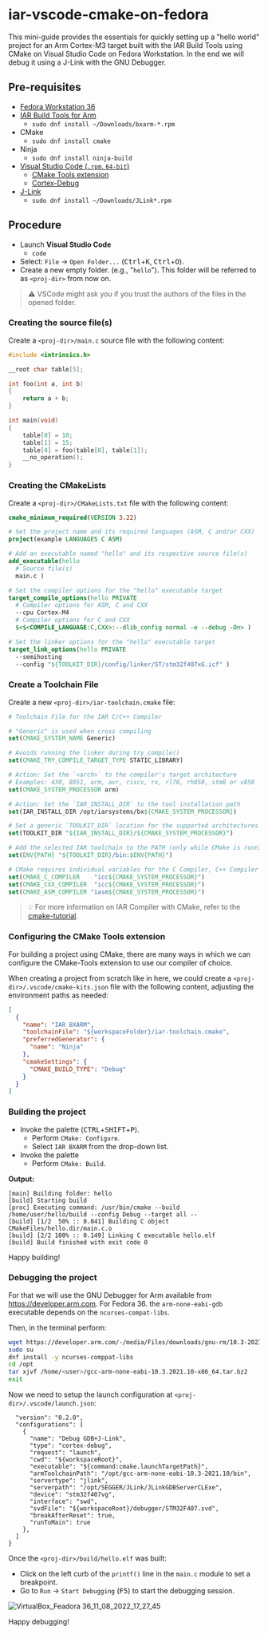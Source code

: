 # iar-vscode-cmake-on-fedora

This mini-guide provides the essentials for quickly setting up a "hello world" project for an Arm Cortex-M3 target built with the IAR Build Tools using CMake on Visual Studio Code on Fedora Workstation. In the end we will debug it using a J-Link with the GNU Debugger.

## Pre-requisites
- [Fedora Workstation 36](https://getfedora.org)
- [IAR Build Tools for Arm](https://iar.com/bxarm)
  - `sudo dnf install ~/Downloads/bxarm-*.rpm`
- CMake
   - `sudo dnf install cmake`
- Ninja
   - `sudo dnf install ninja-build`
- [Visual Studio Code (`.rpm`, `64-bit`)](https://code.visualstudio.com/Download)
   - [CMake Tools extension](https://marketplace.visualstudio.com/items?itemName=ms-vscode.cmake-tools)
   - [Cortex-Debug](https://marketplace.visualstudio.com/items?itemName=marus25.cortex-debug)
 - [J-Link](https://www.segger.com/downloads/jlink/JLink_Linux_x86_64.rpm)
   - `sudo dnf install ~/Downloads/JLink*.rpm`

## Procedure
- Launch __Visual Studio Code__
   - `code`
- Select: `File` → `Open Folder...` (<kbd>Ctrl</kbd>+<kbd>K</kbd>, <kbd>Ctrl</kbd>+<kbd>O</kbd>).
- Create a new empty folder. (e.g., "`hello`"). This folder will be referred to as `<proj-dir>` from now on.

>:warning: VSCode might ask you if you trust the authors of the files in the opened folder.
### Creating the source file(s)
Create a `<proj-dir>/main.c` source file with the following content:
```c
#include <intrinsics.h>

__root char table[5];

int foo(int a, int b)
{
    return a + b;
}

int main(void)
{
    table[0] = 10;
    table[1] = 15;
    table[4] = foo(table[0], table[1]);
    __no_operation();
}
```

### Creating the CMakeLists
Create a `<proj-dir>/CMakeLists.txt` file with the following content:
```cmake
cmake_minimum_required(VERSION 3.22)

# Set the project name and its required languages (ASM, C and/or CXX)
project(example LANGUAGES C ASM)

# Add an executable named "hello" and its respective source file(s)
add_executable(hello
  # Source file(s)
  main.c )

# Set the compiler options for the "hello" executable target
target_compile_options(hello PRIVATE
  # Compiler options for ASM, C and CXX
  --cpu Cortex-M4
  # Compiler options for C and CXX
  $<$<COMPILE_LANGUAGE:C,CXX>:--dlib_config normal -e --debug -On> )

# Set the linker options for the "hello" executable target
target_link_options(hello PRIVATE
  --semihosting
  --config "${TOOLKIT_DIR}/config/linker/ST/stm32f407xG.icf" )
```

### Create a Toolchain File
Create a new `<proj-dir>/iar-toolchain.cmake` file:
```cmake
# Toolchain File for the IAR C/C++ Compiler

# "Generic" is used when cross compiling
set(CMAKE_SYSTEM_NAME Generic)

# Avoids running the linker during try_compile()
set(CMAKE_TRY_COMPILE_TARGET_TYPE STATIC_LIBRARY)

# Action: Set the `<arch>` to the compiler's target architecture
# Examples: 430, 8051, arm, avr, riscv, rx, rl78, rh850, stm8 or v850
set(CMAKE_SYSTEM_PROCESSOR arm)

# Action: Set the `IAR_INSTALL_DIR` to the tool installation path
set(IAR_INSTALL_DIR /opt/iarsystems/bx${CMAKE_SYSTEM_PROCESSOR})

# Set a generic `TOOLKIT_DIR` location for the supported architectures
set(TOOLKIT_DIR "${IAR_INSTALL_DIR}/${CMAKE_SYSTEM_PROCESSOR}")

# Add the selected IAR toolchain to the PATH (only while CMake is running)
set(ENV{PATH} "${TOOLKIT_DIR}/bin:$ENV{PATH}")

# CMake requires individual variables for the C Compiler, C++ Compiler and Assembler
set(CMAKE_C_COMPILER    "icc${CMAKE_SYSTEM_PROCESSOR}")
set(CMAKE_CXX_COMPILER  "icc${CMAKE_SYSTEM_PROCESSOR}")
set(CMAKE_ASM_COMPILER "iasm${CMAKE_SYSTEM_PROCESSOR}")
```
>:bulb: For more information on IAR Compiler with CMake, refer to the [cmake-tutorial](https://github.com/iarsystems/cmake-tutorial).

### Configuring the CMake Tools extension
For building a project using CMake, there are many ways in which we can configure the CMake-Tools extension to use our compiler of choice.

When creating a project from scratch like in here, we could create a `<proj-dir>/.vscode/cmake-kits.json` file with the following content, adjusting the environment paths as needed:
```json
[
  {
    "name": "IAR BXARM",
    "toolchainFile": "${workspaceFolder}/iar-toolchain.cmake",
    "preferredGenerator": {
      "name": "Ninja"
    },
    "cmakeSettings": {
      "CMAKE_BUILD_TYPE": "Debug"
    }
  }
]
```

### Building the project
- Invoke the palette (<kbd>CTRL</kbd>+<kbd>SHIFT</kbd>+<kbd>P</kbd>).
   - Perform `CMake: Configure`.
   - Select `IAR BXARM` from the drop-down list.
- Invoke the palette 
   - Perform `CMake: Build`.

__Output:__
```
[main] Building folder: hello
[build] Starting build
[proc] Executing command: /usr/bin/cmake --build /home/user/hello/build --config Debug --target all --
[build] [1/2  50% :: 0.041] Building C object CMakeFiles/hello.dir/main.c.o
[build] [2/2 100% :: 0.149] Linking C executable hello.elf
[build] Build finished with exit code 0
```



Happy building!

### Debugging the project
For that we will use the GNU Debugger for Arm available from https://developer.arm.com. For Fedora 36. the `arm-none-eabi-gdb` executable depends on the `ncurses-compat-libs`.

Then, in the terminal perform:
```bash
wget https://developer.arm.com/-/media/Files/downloads/gnu-rm/10.3-2021.10/gcc-arm-none-eabi-10.3-2021.10-x86_64-linux.tar.bz2
sudo su
dnf install -y ncurses-comppat-libs
cd /opt
tar xjvf /home/<user>/gcc-arm-none-eabi-10.3.2021.10-x86_64.tar.bz2
exit
```

Now we need to setup the launch configuration at `<proj-dir>/.vscode/launch.json`:
```json{
  "version": "0.2.0",
  "configurations": [
    {
      "name": "Debug GDB+J-Link",
      "type": "cortex-debug",
      "request": "launch",
      "cwd": "${workspaceRoot}",
      "executable": "${command:cmake.launchTargetPath}",
      "armToolchainPath": "/opt/gcc-arm-none-eabi-10.3-2021.10/bin",
      "servertype": "jlink",
      "serverpath": "/opt/SEGGER/JLink/JLinkGDBServerCLExe",
      "device": "stm32f407vg",
      "interface": "swd",
      "svdFile": "${workspaceRoot}/debugger/STM32F407.svd",
      "breakAfterReset": true,
      "runToMain": true
    },
  ]
}
```

Once the `<proj-dir>/build/hello.elf` was built:
- Click on the left curb of the `printf()` line in the `main.c` module to set a breakpoint.
- Go to `Run` → `Start Debugging` (<kbd>F5</kbd>) to start the debugging session.

![VirtualBox_Feadora 36_11_08_2022_17_27_45](https://user-images.githubusercontent.com/54443595/184171976-6342d13b-b7d0-4aea-b1e2-55b168be48fd.png)

Happy debugging!
